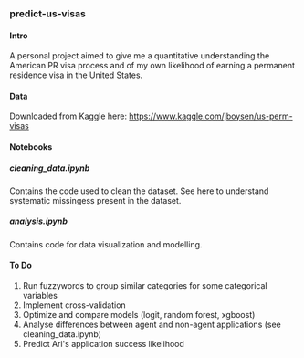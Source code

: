 ### predict-us-visas

#### Intro

A personal project aimed to give me a quantitative understanding the American PR visa process and of my own likelihood of earning a permanent residence visa in the United States.

#### Data 

Downloaded from Kaggle here: https://www.kaggle.com/jboysen/us-perm-visas

#### Notebooks

##### cleaning_data.ipynb

Contains the code used to clean the dataset. See here to understand systematic missingess present in the dataset.

##### analysis.ipynb

Contains code for data visualization and modelling.

#### To Do

1. Run fuzzywords to group similar categories for some categorical variables
2. Implement cross-validation
3. Optimize and compare models (logit, random forest, xgboost)
4. Analyse differences between agent and non-agent applications (see cleaning_data.ipynb)
5. Predict Ari's application success likelihood

